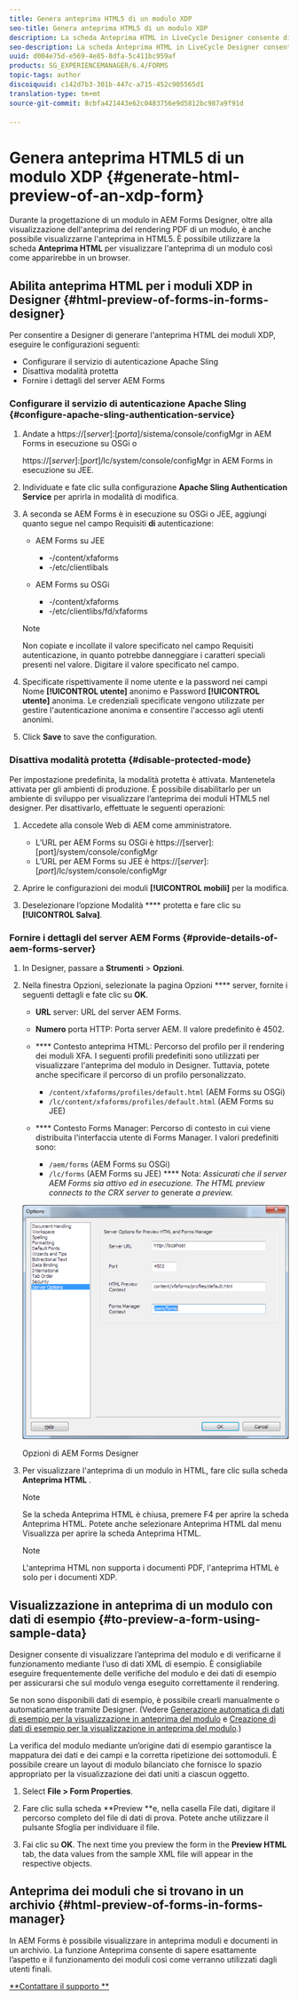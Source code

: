 ```yaml
---
title: Genera anteprima HTML5 di un modulo XDP
seo-title: Genera anteprima HTML5 di un modulo XDP
description: La scheda Anteprima HTML in LiveCycle Designer consente di visualizzare l'anteprima dei moduli così come vengono visualizzati in un browser.
seo-description: La scheda Anteprima HTML in LiveCycle Designer consente di visualizzare l'anteprima dei moduli così come vengono visualizzati in un browser.
uuid: d004e75d-e569-4e85-8dfa-5c411bc959af
products: SG_EXPERIENCEMANAGER/6.4/FORMS
topic-tags: author
discoiquuid: c142d7b3-301b-447c-a715-452c905565d1
translation-type: tm+mt
source-git-commit: 8cbfa421443e62c0483756e9d5812bc987a9f91d

---
```



# Genera anteprima HTML5 di un modulo XDP {#generate-html-preview-of-an-xdp-form}

Durante la progettazione di un modulo in AEM Forms Designer, oltre alla visualizzazione dell&#39;anteprima del rendering PDF di un modulo, è anche possibile visualizzarne l&#39;anteprima in HTML5. È possibile utilizzare la scheda **Anteprima HTML** per visualizzare l&#39;anteprima di un modulo così come apparirebbe in un browser.

## Abilita anteprima HTML per i moduli XDP in Designer {#html-preview-of-forms-in-forms-designer}

Per consentire a Designer di generare l&#39;anteprima HTML dei moduli XDP, eseguire le configurazioni seguenti:

* Configurare il servizio di autenticazione Apache Sling
* Disattiva modalità protetta
* Fornire i dettagli del server AEM Forms

### Configurare il servizio di autenticazione Apache Sling {#configure-apache-sling-authentication-service}

1. Andate a https://[*server*]:[*porta*]/sistema/console/configMgr in AEM Forms in esecuzione su OSGi o

   https://[*server*]:[*port*]/lc/system/console/configMgr in AEM Forms in esecuzione su JEE.

1. Individuate e fate clic sulla configurazione **Apache Sling Authentication Service** per aprirla in modalità di modifica.

1. A seconda se AEM Forms è in esecuzione su OSGi o JEE, aggiungi quanto segue nel campo Requisiti **di** autenticazione:

   * AEM Forms su JEE

      * -/content/xfaforms
      * -/etc/clientlibals
   * AEM Forms su OSGi

      * -/content/xfaforms
      * -/etc/clientlibs/fd/xfaforms
   >[!NOTE]
   >
   >Non copiate e incollate il valore specificato nel campo Requisiti autenticazione, in quanto potrebbe danneggiare i caratteri speciali presenti nel valore. Digitare il valore specificato nel campo.

1. Specificate rispettivamente il nome utente e la password nei campi Nome **[!UICONTROL utente]** anonimo e Password **[!UICONTROL utente]** anonima. Le credenziali specificate vengono utilizzate per gestire l&#39;autenticazione anonima e consentire l&#39;accesso agli utenti anonimi.
1. Click **Save** to save the configuration.

### Disattiva modalità protetta {#disable-protected-mode}

Per impostazione predefinita, la modalità [](/help/forms/using/get-xdp-pdf-documents-aem.md) protetta è attivata. Mantenetela attivata per gli ambienti di produzione. È possibile disabilitarlo per un ambiente di sviluppo per visualizzare l’anteprima dei moduli HTML5 nel designer. Per disattivarlo, effettuate le seguenti operazioni:

1. Accedete alla console Web di AEM come amministratore.

   * L’URL per AEM Forms su OSGi è https://[server]:[port]/system/console/configMgr
   * L’URL per AEM Forms su JEE è https://[*server*]:[*port*]/lc/system/console/configMgr

1. Aprire le configurazioni dei moduli **[!UICONTROL mobili]** per la modifica.
1. Deselezionare l’opzione Modalità **** protetta e fare clic su **[!UICONTROL Salva]**.

### Fornire i dettagli del server AEM Forms {#provide-details-of-aem-forms-server}

1. In Designer, passare a **Strumenti** > **Opzioni**.
1. Nella finestra Opzioni, selezionate la pagina Opzioni **** server, fornite i seguenti dettagli e fate clic su **OK**.

   * **URL** server: URL del server AEM Forms.
   * **Numero** porta HTTP: Porta server AEM. Il valore predefinito è 4502.
   * **** Contesto anteprima HTML: Percorso del profilo per il rendering dei moduli XFA. I seguenti profili predefiniti sono utilizzati per visualizzare l&#39;anteprima del modulo in Designer. Tuttavia, potete anche specificare il percorso di un profilo personalizzato.

      * `/content/xfaforms/profiles/default.html` (AEM Forms su OSGi)
      * `/lc/content/xfaforms/profiles/default.html` (AEM Forms su JEE)
   * **** Contesto Forms Manager: Percorso di contesto in cui viene distribuita l&#39;interfaccia utente di Forms Manager. I valori predefiniti sono:

      * `/aem/forms` (AEM Forms su OSGi)
      * `/lc/forms` (AEM Forms su JEE)
   **** Nota: *Assicurati che il server AEM Forms sia attivo ed in esecuzione. The HTML preview connects to the CRX server to* generate *a preview.*

   ![Opzioni di AEM Forms Designer ](assets/server_options.png)

   Opzioni di AEM Forms Designer

1. Per visualizzare l&#39;anteprima di un modulo in HTML, fare clic sulla scheda **Anteprima HTML** .

   >[!NOTE]
   >
   >Se la scheda Anteprima HTML è chiusa, premere F4 per aprire la scheda Anteprima HTML. Potete anche selezionare Anteprima HTML dal menu Visualizza per aprire la scheda Anteprima HTML.

   >[!NOTE]
   >
   >L&#39;anteprima HTML non supporta i documenti PDF, l&#39;anteprima HTML è solo per i documenti XDP.

## Visualizzazione in anteprima di un modulo con dati di esempio {#to-preview-a-form-using-sample-data}

Designer consente di visualizzare l’anteprima del modulo e di verificarne il funzionamento mediante l’uso di dati XML di esempio. È consigliabile eseguire frequentemente delle verifiche del modulo e dei dati di esempio per assicurarsi che sul modulo venga eseguito correttamente il rendering.

Se non sono disponibili dati di esempio, è possibile crearli manualmente o automaticamente tramite Designer. (Vedere [Generazione automatica di dati di esempio per la visualizzazione in anteprima del modulo](https://help.adobe.com/en_US/AEMForms/6.1/DesignerHelp/WS107c29ade9134a2c136ae6f212a1f379c94-8000.2.html#WS92d06802c76abadb-728f46ac129b395660c-7efe.2) e [Creazione di dati di esempio per la visualizzazione in anteprima del modulo](https://help.adobe.com/en_US/AEMForms/6.1/DesignerHelp/WS107c29ade9134a2c136ae6f212a1f379c94-8000.2.html#WS92d06802c76abadb-728f46ac129b395660c-7eff.2).)

La verifica del modulo mediante un’origine dati di esempio garantisce la mappatura dei dati e dei campi e la corretta ripetizione dei sottomoduli. È possibile creare un layout di modulo bilanciato che fornisce lo spazio appropriato per la visualizzazione dei dati uniti a ciascun oggetto.

1. Select **File > Form Properties**.

1. Fare clic sulla scheda **Preview **e, nella casella File dati, digitare il percorso completo del file di dati di prova. Potete anche utilizzare il pulsante Sfoglia per individuare il file.

1. Fai clic su **OK**. The next time you preview the form in the **Preview HTML** tab, the data values from the sample XML file will appear in the respective objects.

## Anteprima dei moduli che si trovano in un archivio {#html-preview-of-forms-in-forms-manager}

In AEM Forms è possibile visualizzare in anteprima moduli e documenti in un archivio. La funzione Anteprima consente di sapere esattamente l’aspetto e il funzionamento dei moduli così come verranno utilizzati dagli utenti finali.

[**Contattare il supporto **](https://www.adobe.com/account/sign-in.supportportal.html)
